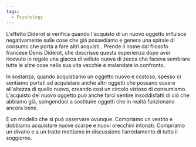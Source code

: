 ```yaml
---
tags:
  - Psychology
---
```

L'effetto Diderot si verifica quando l'acquisto di un nuovo oggetto influisce negativamente sulle cose che già possediamo e genera una spirale di consumo che porta a fare altri acquisti.. Prende il nome dal filosofo francese Denis Diderot, che descrisse questa esperienza dopo aver ricevuto in regalo una giacca di velluto nuova di zecca che faceva sembrare tutte le altre cose nella sua vita vecchie e malandate in confronto.

In sostanza, quando acquistiamo un oggetto nuovo e costoso, spesso ci sentiamo portati ad acquistare anche altri oggetti che possano essere all'altezza di quello nuovo, creando così un circolo vizioso di consumismo. L'acquisto del nuovo oggetto può anche farci sentire insoddisfatti di ciò che abbiamo già, spingendoci a sostituire oggetti che in realtà funzionano ancora bene.

È un modello che si può osservare ovunque. Compriamo un vestito e dobbiamo acquistare nuove scarpe e nuovi orecchini intonati. Compriamo un divano e a un tratto mettiamo in discussione l’arredamento di tutto il soggiorno. 